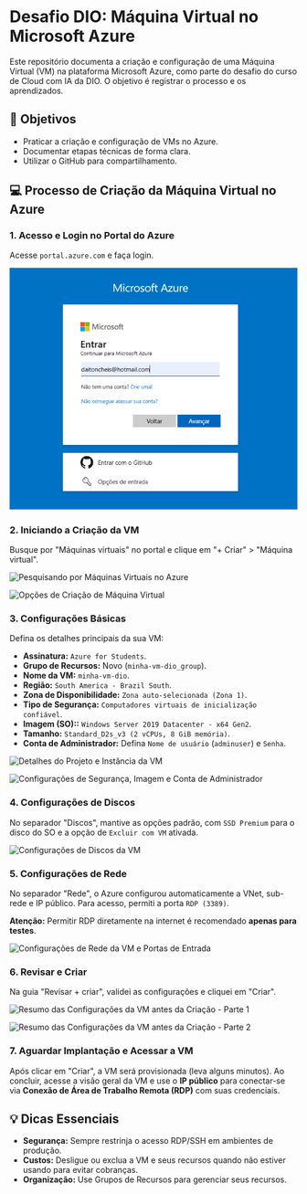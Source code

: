# Desafio DIO: Máquina Virtual no Microsoft Azure

Este repositório documenta a criação e configuração de uma Máquina Virtual (VM) na plataforma Microsoft Azure, como parte do desafio do curso de Cloud com IA da DIO. O objetivo é registrar o processo e os aprendizados.

## 🎯 Objetivos

* Praticar a criação e configuração de VMs no Azure.
* Documentar etapas técnicas de forma clara.
* Utilizar o GitHub para compartilhamento.

## 💻 Processo de Criação da Máquina Virtual no Azure

### 1. **Acesso e Login no Portal do Azure**

Acesse `portal.azure.com` e faça login.

![Tela de Login no Portal do Azure](img/login.png)

### 2. **Iniciando a Criação da VM**

Busque por "Máquinas virtuais" no portal e clique em "+ Criar" > "Máquina virtual".

![Pesquisando por Máquinas Virtuais no Azure](img/pesquisaVM.png)

![Opções de Criação de Máquina Virtual](img/image_8e5452.png)

### 3. **Configurações Básicas**

Defina os detalhes principais da sua VM:

* **Assinatura:** `Azure for Students`.
* **Grupo de Recursos:** Novo (`minha-vm-dio_group`).
* **Nome da VM:** `minha-vm-dio`.
* **Região:** `South America - Brazil South`.
* **Zona de Disponibilidade:** `Zona auto-selecionada (Zona 1)`.
* **Tipo de Segurança:** `Computadores virtuais de inicialização confiável`.
* **Imagem (SO)::** `Windows Server 2019 Datacenter - x64 Gen2`.
* **Tamanho:** `Standard_D2s_v3 (2 vCPUs, 8 GiB memória)`.
* **Conta de Administrador:** Defina `Nome de usuário` (`adminuser`) e `Senha`.

![Detalhes do Projeto e Instância da VM](img/image_8e4d4e.png)

![Configurações de Segurança, Imagem e Conta de Administrador](img/image_8e462a.png)

### 4. **Configurações de Discos**

No separador "Discos", mantive as opções padrão, com `SSD Premium` para o disco do SO e a opção de `Excluir com VM` ativada.

![Configurações de Discos da VM](img/image_8df314.png)

### 5. **Configurações de Rede**

No separador "Rede", o Azure configurou automaticamente a VNet, sub-rede e IP público. Para acesso, permiti a porta `RDP (3389)`.

**Atenção:** Permitir RDP diretamente na internet é recomendado **apenas para testes**.

![Configurações de Rede da VM e Portas de Entrada](img/image_8df2d8.png)

### 6. **Revisar e Criar**

Na guia "Revisar + criar", validei as configurações e cliquei em "Criar".

![Resumo das Configurações da VM antes da Criação - Parte 1](img/image_8def50.png)

![Resumo das Configurações da VM antes da Criação - Parte 2](img/image_8def1a.png)

### 7. **Aguardar Implantação e Acessar a VM**

Após clicar em "Criar", a VM será provisionada (leva alguns minutos). Ao concluir, acesse a visão geral da VM e use o **IP público** para conectar-se via **Conexão de Área de Trabalho Remota (RDP)** com suas credenciais.

## 💡 Dicas Essenciais

* **Segurança:** Sempre restrinja o acesso RDP/SSH em ambientes de produção.
* **Custos:** Desligue ou exclua a VM e seus recursos quando não estiver usando para evitar cobranças.
* **Organização:** Use Grupos de Recursos para gerenciar seus recursos.
